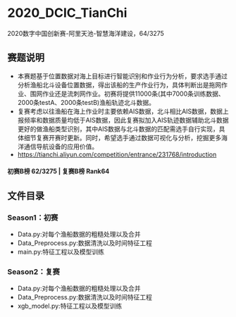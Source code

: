 # 2020_DCIC_TianChi
2020数字中国创新赛-阿里天池-智慧海洋建设，64/3275
## 赛题说明
* 本赛题基于位置数据对海上目标进行智能识别和作业行为分析，要求选手通过分析渔船北斗设备位置数据，得出该船的生产作业行为，具体判断出是拖网作业、围网作业还是流刺网作业。初赛将提供11000条(其中7000条训练数据、2000条testA、2000条testB)渔船轨迹北斗数据。
* 复赛考虑以往渔船在海上作业时主要依赖AIS数据，北斗相比AIS数据，数据上报频率和数据质量均低于AIS数据，因此复赛拟加入AIS轨迹数据辅助北斗数据更好的做渔船类型识别，其中AIS数据与北斗数据的匹配需选手自行实现，具体细节复赛开赛时更新。同时，希望选手通过数据可视化与分析，挖掘更多海洋通信导航设备的应用价值。
* https://tianchi.aliyun.com/competition/entrance/231768/introduction
#### 初赛B榜 62/3275 | 复赛B榜 Rank64
## 文件目录
### Season1：初赛
- Data.py:对每个渔船数据的粗糙处理以及合并
- Data_Preprocess.py:数据清洗以及时间特征工程
- main.py:特征工程以及模型训练
### Season2：复赛
- Data.py:对每个渔船数据的粗糙处理以及合并
- Data_Preprocess.py:数据清洗以及时间特征工程
- xgb_model.py:特征工程以及模型训练
